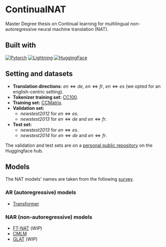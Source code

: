 # ContinualNAT
Master Degree thesis on Continual learning for multilingual non-autoregressive neural machine translation (NAT).

## Built with
[![Pytorch](https://img.shields.io/badge/PyTorch-EE4C2C?style=for-the-badge&logo=pytorch&logoColor=white)](https://github.com/pytorch/pytorch)
[![Lightning](https://img.shields.io/badge/Lightning-792DE4?style=for-the-badge&logo=pytorch-lightning&logoColor=white)](https://github.com/Lightning-AI/lightning)
[![HuggingFace](https://img.shields.io/badge/%F0%9F%A4%97-huggingface-FF9D00?style=for-the-badge&labelColor=FFD21E)](https://github.com/huggingface/transformers)

## Setting and datasets
- **Translation directions:** $en \Leftrightarrow de$, $en \Leftrightarrow fr$, $en \Leftrightarrow es$ (we opted for an english-centric setting). 
- **Tokenizer training set:** [CC100](https://huggingface.co/datasets/cc100).
- **Training set:** [CCMatrix](https://huggingface.co/datasets/yhavinga/ccmatrix).
- **Validation set:**
  - _newstest2012_ for $en \Leftrightarrow es$.
  - _newstest2013_ for $en \Leftrightarrow de$ and $en \Leftrightarrow fr$.
- **Test set:**
  - _newstest2013_ for $en \Leftrightarrow es$.
  - _newstest2014_ for $en \Leftrightarrow de$ and $en \Leftrightarrow fr$.

The validation and test sets are on a [personal public repository](https://huggingface.co/datasets/thesistranslation/wmt14) on the Huggingface hub.

## Models
The NAT models' names are taken from the following [survey](https://arxiv.org/pdf/2204.09269.pdf).
### AR (autoregressive) models
- [Transformer](https://arxiv.org/abs/1706.03762)

### NAR (non-autoregressive) models
- [FT-NAT](https://arxiv.org/abs/1711.02281) (_WIP_)
- [CMLM](https://arxiv.org/abs/1904.09324)
- [GLAT](https://arxiv.org/abs/2008.07905) (_WIP_)

